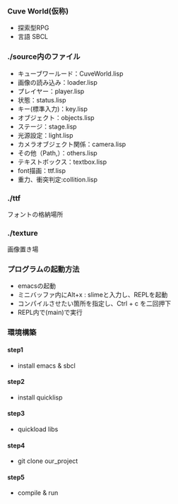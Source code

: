 ### Cuve World(仮称)
- 探索型RPG
- 言語 SBCL

### ./source内のファイル
- キューブワールード：CuveWorld.lisp
- 画像の読み込み：loader.lisp
- プレイヤー：player.lisp
- 状態：status.lisp
- キー(標準入力)：key.lisp     
- オブジェクト：objects.lisp  
- ステージ：stage.lisp
- 光源設定：light.lisp
- カメラオブジェクト関係：camera.lisp
- その他（Path,）：others.lisp
- テキストボックス：textbox.lisp
- font描画：ttf.lisp
- 重力、衝突判定:collition.lisp

### ./ttf
フォントの格納場所

### ./texture
画像置き場

### プログラムの起動方法
- emacsの起動
- ミニバッファ内にAlt+x : slimeと入力し、REPLを起動
- コンパイルさせたい箇所を指定し、Ctrl + c を二回押下
- REPL内で(main)で実行
### 環境構築
#### step1
- install emacs & sbcl
#### step2
- install quicklisp
#### step3
- quickload libs
#### step4
- git clone our_project
#### step5
- compile & run
